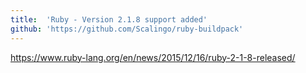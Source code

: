 ```yaml
---
title:	'Ruby - Version 2.1.8 support added'
github: 'https://github.com/Scalingo/ruby-buildpack'
---
```


https://www.ruby-lang.org/en/news/2015/12/16/ruby-2-1-8-released/
